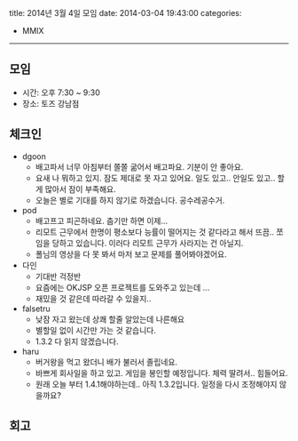title: 2014년 3월 4일 모임
date: 2014-03-04 19:43:00
categories:
- MMIX
---

## 모임

* 시간: 오후 7:30 ~ 9:30
* 장소: 토즈 강남점

## 체크인

* dgoon
    * 배고파서 너무 아침부터 쫄쫄 굶어서 배고파요. 기분이 안 좋아요.
    * 요새 나 뭐하고 있지. 잠도 제대로 못 자고 있어요. 일도 있고.. 안일도 있고.. 할게 많아서 잠이 부족해요.
    * 오늘은 별로 기대를 하지 않기로 하겠습니다. 공수레공수거.
* pod
    * 배고프고 피곤하네요. 춥기만 하면 이제...
    * 리모트 근무에서 한명이 평소보다 능률이 떨어지는 것 같다라고 해서 뜨끔.. 쪼임을 당하고 있습니다. 이러다 리모트 근무가 사라지는 건 아닐지. 
    * 폴님의 영상을 다 못 봐서 마저 보고 문제를 풀어봐야겠어요.
* 다인
    * 기대반 걱정반
    * 요즘에는 OKJSP 오픈 프로젝트를 도와주고 있는데 ...
    * 재밌을 것 같은데 따라갈 수 있을지..
* falsetru
    * 낮잠 자고 왔는데 상쾌 할줄 알았는데 나른해요
    * 별할일 없이 시간만 가는 것 같습니다.
    * 1.3.2 다 읽지 않겠습니다.
* haru
    * 버거왕을 먹고 왔더니 배가 불러서 졸립네요.
    * 바쁘게 회사일을 하고 있고. 게임을 봉인할 예정입니다. 체력 딸려서.. 힘들어요.
    * 원래 오늘 부터 1.4.1해야하는데.. 아직 1.3.2입니다. 일정을 다시 조정해야지 않을까요?

## 회고
